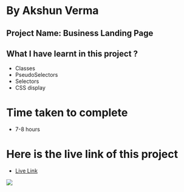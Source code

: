 # By Akshun Verma

## Project Name: Business Landing Page

## What I have learnt in this project ?
  - Classes
  - PseudoSelectors
  - Selectors
  - CSS display

# Time taken to complete
- 7-8 hours

# Here is the live link of this project
- [Live Link](https://project12-ineuron-45.netlify.app/)







![](https://img.shields.io/badge/HTML5-CSS3-orange)
